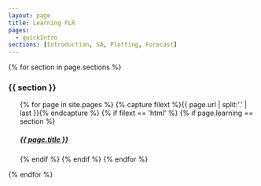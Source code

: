 ```yaml
---
layout: page
title: Learning FLR
pages:
  - quickIntro
sections: [Introduction, SA, Plotting, Forecast]
---
```


{% for section in page.sections %}
<h3>{{ section }}</h3>
<ul>
{% for page in site.pages %}
{% capture filext %}{{ page.url | split:'.' | last }}{% endcapture %}
	{% if filext == 'html' %}
	  {% if page.learning == section %}
  	  <h5><a href="{{ page.url }}">{{ page.title }}</a></h5>
  	{% endif %}
  {% endif %}
{% endfor %}
</ul>
{% endfor %}
